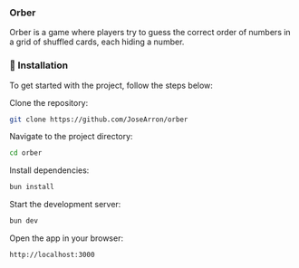### Orber

Orber is a game where players try to guess the correct order of numbers in a grid of shuffled cards, each hiding a number.

### 🔧 Installation

To get started with the project, follow the steps below:

Clone the repository:

```bash
git clone https://github.com/JoseArron/orber
```

Navigate to the project directory:

```bash
cd orber
```

Install dependencies:

```bash
bun install
```

Start the development server:

```bash
bun dev
```

Open the app in your browser:

```bash
http://localhost:3000
```
